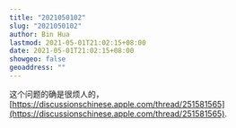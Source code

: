 ```yaml
---
title: "2021050102"
slug: "2021050102"
author: Bin Hua
lastmod: 2021-05-01T21:02:15+08:00
date: 2021-05-01T21:02:15+08:00
showgeo: false
geoaddress: ""
---
```


这个问题的确是很烦人的，[https://discussionschinese.apple.com/thread/251581565](https://discussionschinese.apple.com/thread/251581565). 

